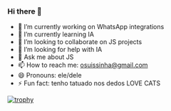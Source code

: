 ### Hi there 👋

<!--
**suissa/suissa** is a ✨ _special_ ✨ repository because its `README.md` (this file) appears on your GitHub profile.

Here are some ideas to get you started:

-->
- 🔭 I’m currently working on WhatsApp integrations
- 🌱 I’m currently learning IA
- 👯 I’m looking to collaborate on JS projects
- 🤔 I’m looking for help with IA
- 💬 Ask me about JS
- 📫 How to reach me: osuissinha@gmail.com
- 😄 Pronouns: ele/dele
- ⚡ Fun fact: tenho tatuado nos dedos LOVE CATS

[![trophy](https://github-profile-trophy.vercel.app/?username=suissa)](https://github.com/ryo-ma/github-profile-trophy)
